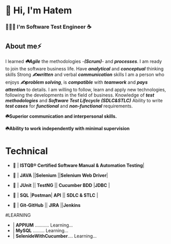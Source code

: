 # 👋 Hi, I'm Hatem 

### 👨🏻‍💻 I'm Software Test Engineer :coffee:

## About me⚡
  
I learned ***:shamrock:Agile*** the methodologies -***(Scrum)***- and ***processes***. I am ready to join the software business life.
Have ***analytical*** and ***conceptual*** thinking skills
Strong ***:writing_hand:written*** and verbal ***communication*** skills
I am a person who enjoys ***:writing_hand:problem solving***, is  ***compatible*** with  ***teamwork*** and  ***pays attention*** to details.
I am willing to follow, learn and apply new technologies, following the developments in the field of business.
Knowledge of  ***test methodologies*** and  ***Software Test Lifecycle*** ***(SDLC&STLC)***
Ability to write ***test cases*** for ***functional*** and ***non-functional*** requirements.

 **:shamrock:Superior communication and interpersonal skills.**

**:shamrock:Ability to work independently with minimal supervision**
  
  # Technical
  
* :dart: | **ISTQB® Certified Software Manual & Automation Testing**|

* :dart: | **JAVA** ||**Selenium** ||**Selenium Web Driver**|

* :dart: | **JUnit** || **TestNG** || **Cucumber BDD** |**JDBC** |

* :dart: | **SQL** |**Postman**| **API** || **SDLC & STLC** |

* :dart: | **Git-GitHub** || **JIRA** ||**Jenkins**
 
 #LEARNING
 
* | **APPIUM**   ...........        Learning...
* | **MySQL**      .........        Learning...
* | **SelenideWithCucumber**....    Learning...
